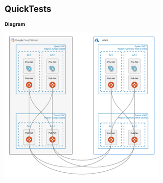 # QuickTests

### Diagram

<img src="https://github.com/fkhademi/avx-tf-tests/blob/main/iperf.png?raw=true">
